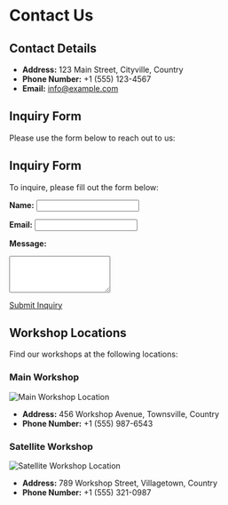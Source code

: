 # Contact Us

## Contact Details

- **Address:** 123 Main Street, Cityville, Country
- **Phone Number:** +1 (555) 123-4567
- **Email:** info@example.com

## Inquiry Form

Please use the form below to reach out to us:

## Inquiry Form

To inquire, please fill out the form below:

**Name:**
<input type="text" id="name" name="name" required>

**Email:**
<input type="email" id="email" name="email" required>

**Message:**
<textarea id="message" name="message" rows="4" required></textarea>

[Submit Inquiry](#) <!-- You can link this to a JavaScript function or a server endpoint -->

## Workshop Locations

Find our workshops at the following locations:

### Main Workshop

![Main Workshop Location](link_to_main_workshop_map_image)

- **Address:** 456 Workshop Avenue, Townsville, Country
- **Phone Number:** +1 (555) 987-6543

### Satellite Workshop

![Satellite Workshop Location](link_to_satellite_workshop_map_image)

- **Address:** 789 Workshop Street, Villagetown, Country
- **Phone Number:** +1 (555) 321-0987
